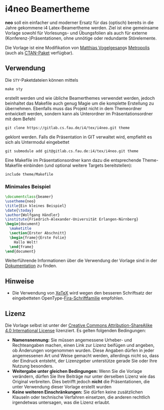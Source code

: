 # i4neo Beamertheme

**neo** soll ein einfacher und moderner Ersatz für das (optisch) bereits in die Jahre gekommene i4 Latex-Beamertheme werden.
Ziel ist eine gemeinsame Vorlage sowohl für Vorlesungs- und Übungsfolien als auch für externe (Konferenz-)Präsentationen, ohne unnötige oder redundante Störelemente.

Die Vorlage ist eine Modifikation von [Matthias Vogelgesang](http://bloerg.net/2014/09/20/a-modern-beamer-theme.html)s [Metropolis](https://github.com/matze/mtheme) (auch als [CTAN-Paket](http://ctan.org/pkg/beamertheme-metropolis) verfügbar).

## Verwendung

Die `STY`-Paketdateien können mittels

    make sty

erstellt werden und wie übliche Beamerthemes verwendet werden, jedoch beinhaltet das Makefile auch genug Magie um die komplette Erstellung zu übernehmen.
Ebenfalls muss das Projekt nicht in dem Themeordner entwickelt werden, sondern kann als Unterordner im Präsentationsordner mit dem Befehl

    git clone https://gitlab.cs.fau.de/i4/tex/i4neo.git theme

geklont werden. Falls die Präsentation in GIT verwaltet wird, empfiehlt es sich als Untermodul eingebettet

    git submodule add git@gitlab.cs.fau.de:i4/tex/i4neo.git theme

Eine Makefile im Präsentationsordner kann dazu die entsprechende Theme-Makefile einbinden (und optional weitere Targets bereitstellen):

    include theme/Makefile

### Minimales Beispiel

```latex
\documentclass{beamer}
\usetheme{neo}
\title{Ein kleines Beispiel}
\date{\today}
\author{Wolfgang Händler}
\institute{Friedrich-Alexander-Universität Erlangen-Nürnberg}
\begin{document}
  \maketitle
  \section{Erster Abschnitt}
  \begin{frame}{Erste Folie}
    Hallo Welt!
  \end{frame}
\end{document}
```

Weiterführende Informationen über die Verwendung der Vorlage sind in der [Dokumentation](doc/neotheme.pdf) zu finden.

## Hinweise

  * Die Verwendung von [XeTeX](https://de.wikipedia.org/wiki/XeTeX) wird wegen den besseren Schriftsatz der eingebetteten OpenType-[Fira-Schriftfamilie](http://mozilla.github.io/Fira/) empfohlen.

## Lizenz

Die Vorlage selbst ist unter der [Creative Commons Attribution-ShareAlike
4.0 International License](http://creativecommons.org/licenses/by-sa/4.0/) lizenziert. Es gelten folgenden Bedingungen:

 * **Namensnennung:** Sie müssen angemessene Urheber- und Rechteangaben machen, einen Link zur Lizenz beifügen und angeben, ob Änderungen vorgenommen wurden. Diese Angaben dürfen in jeder angemessenen Art und Weise gemacht werden, allerdings nicht so, dass der Eindruck entsteht, der Lizenzgeber unterstütze gerade Sie oder Ihre Nutzung besonders.
 * **Weitergabe unter gleichen Bedingungen:** Wenn Sie die Vorlage verändern, dürfen Sie Ihre Beiträge nur unter derselben Lizenz wie das Original verbreiten. Dies betrifft jedoch **nicht** die Präsentationen, die unter Verwendung dieser Vorlage erstellt wurden
 * **Keine weiteren Einschränkungen:** Sie dürfen keine zusätzlichen Klauseln oder technische Verfahren einsetzen, die anderen rechtlich irgendetwas untersagen, was die Lizenz erlaubt.
